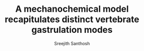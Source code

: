 ---
layout: post
title:  "A mechanochemical model recapitulates distinct vertebrate gastrulation modes"
image: /images/chickGastrulation.jpg
categories: research
author: "Sreejith Santhosh"
authors: "M. Serra , G. S. Najera, M. Chuai, A. Plum, <strong> Sreejith Santhosh </strong>, V. Spandan, C. J. Weijer, L. Mahadevan"
venue: Science Advances, 2023
link: https://www.science.org/doi/full/10.1126/sciadv.adh8152
freelink: https://drive.google.com/file/d/1ZrrU3KeHPuTYaqOEG4IOElbpZr7SftMz/view?usp=sharing
excerpt: "During vertebrate gastrulation, an embryo transforms from a layer of epithelial cells into a multilayered gastrula. This process requires the coordinated movements of hundreds to tens of thousands of cells, depending on the organism. In the chick embryo, patterns of actomyosin cables spanning several cells drive coordinated tissue flows. Here, we derive a minimal theoretical framework that couples actomyosin activity to global tissue flows. Our model predicts the onset and development of gastrulation flows in normal and experimentally perturbed chick embryos, mimicking different gastrulation modes as an active stress instability. Varying initial conditions and a parameter associated with active cell ingression, our model recapitulates distinct vertebrate gastrulation morphologies, consistent with recently published experiments in the chick embryo. Altogether, our results show how changes in the patterning of critical cell behaviors associated with different force-generating mechanisms contribute to distinct vertebrate gastrulation modes via a self-organizing mechanochemical process."
--- 